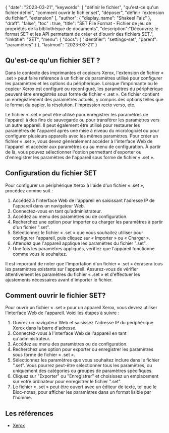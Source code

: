 {
"date": "2023-03-21",
  "keywords": [
"définir le fichier",
"qu'est-ce qu'un fichier défini",
"comment ouvrir le fichier set",
"déposer",
"définir l'extension du fichier",
"extension"
],
  "author": {
"display_name": "Shakeel Faiz"
},
"draft": "false",
"toc" : true,
"title": "SET File Format - Fichier de jeu de propriétés de la bibliothèque de documents",
  "description":"Découvrez le format SET et les API permettant de créer et d'ouvrir des fichiers SET.",
"linktitle": "SET",
  "menu": {
    "docs": {
      "identifier": "settings-set",
"parent": "paramètres"
}
},
"lastmod": "2023-03-21"
}

## Qu'est-ce qu'un fichier SET ?

Dans le contexte des imprimantes et copieurs Xerox, l'extension de fichier « .set » peut faire référence à un fichier de paramètres utilisé pour configurer les paramètres et les options du périphérique. Lorsque l'imprimante ou le copieur Xerox est configuré ou reconfiguré, les paramètres du périphérique peuvent être enregistrés sous forme de fichier « .set ». Ce fichier contient un enregistrement des paramètres actuels, y compris des options telles que le format du papier, la résolution, l'impression recto verso, etc.

Le fichier « .set » peut être utilisé pour enregistrer les paramètres de l'appareil à des fins de sauvegarde ou pour transférer les paramètres vers un autre appareil. Il peut également être utilisé pour restaurer les paramètres de l'appareil après une mise à niveau du micrologiciel ou pour configurer plusieurs appareils avec les mêmes paramètres. Pour créer un fichier « .set », vous devez généralement accéder à l'interface Web de l'appareil et accéder aux paramètres ou au menu de configuration. À partir de là, vous pouvez sélectionner l'option permettant d'exporter ou d'enregistrer les paramètres de l'appareil sous forme de fichier « .set ».

## Configuration du fichier SET

Pour configurer un périphérique Xerox à l'aide d'un fichier « .set », procédez comme suit :

1. Accédez à l'interface Web de l'appareil en saisissant l'adresse IP de l'appareil dans un navigateur Web.
2. Connectez-vous en tant qu'administrateur.
3. Accédez au menu des paramètres ou de configuration.
4. Recherchez une option pour importer ou charger les paramètres à partir d'un fichier ".set".
5. Sélectionnez le fichier « .set » que vous souhaitez utiliser pour configurer l'appareil, puis cliquez sur « Importer » ou « Charger ».
6. Attendez que l'appareil applique les paramètres du fichier ".set".
7. Une fois les paramètres appliqués, vérifiez que l'appareil fonctionne comme vous le souhaitez.

Il est important de noter que l'importation d'un fichier « .set » écrasera tous les paramètres existants sur l'appareil. Assurez-vous de vérifier attentivement les paramètres du fichier « .set » et d'effectuer les ajustements nécessaires avant d'importer le fichier.

## Comment ouvrir le fichier SET?

Pour ouvrir un fichier « .set » pour un appareil Xerox, vous devrez utiliser l'interface Web de l'appareil. Voici les étapes à suivre :

1. Ouvrez un navigateur Web et saisissez l'adresse IP du périphérique Xerox dans la barre d'adresse.
2. Connectez-vous à l'interface Web de l'appareil en tant qu'administrateur.
3. Accédez au menu des paramètres ou de configuration.
4. Recherchez une option pour exporter ou enregistrer les paramètres sous forme de fichier « .set ».
5. Sélectionnez les paramètres que vous souhaitez inclure dans le fichier ".set". Vous pourrez peut-être sélectionner tous les paramètres, ou uniquement des catégories ou groupes de paramètres spécifiques.
6. Cliquez sur "Exporter" ou "Enregistrer" et choisissez un emplacement sur votre ordinateur pour enregistrer le fichier ".set".
7. Le fichier « .set » peut être ouvert avec un éditeur de texte, tel que le Bloc-notes, pour afficher les paramètres dans un format lisible par l'homme.

## Les références
* [Xerox](https://en.wikipedia.org/wiki/Xerox)

